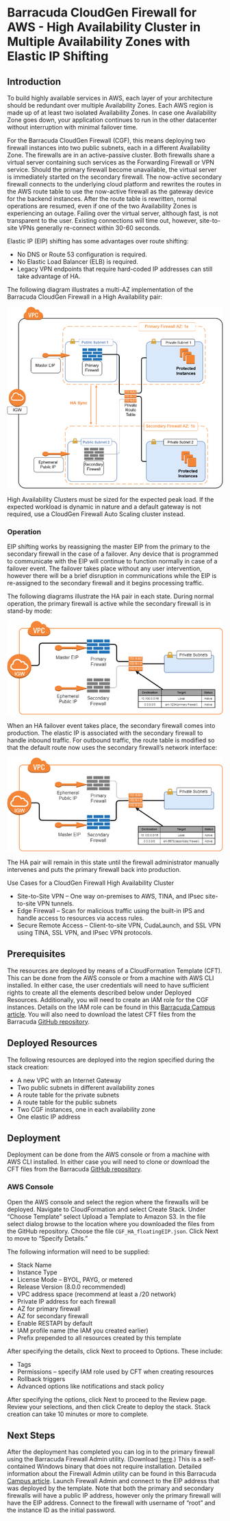 # Barracuda CloudGen Firewall for AWS - High Availability Cluster in Multiple Availability Zones with Elastic IP Shifting

## Introduction

To build highly available services in AWS, each layer of your architecture should be redundant over multiple Availability Zones. Each AWS region is made up of at least two isolated Availability Zones. In case one Availability Zone goes down, your application continues to run in the other datacenter without interruption with minimal failover time. 

For the Barracuda CloudGen Firewall (CGF), this means deploying two firewall instances into two public subnets, each in a different Availability Zone. The firewalls are in an active-passive cluster. Both firewalls share a virtual server containing such services as the Forwarding Firewall or VPN service. Should the primary firewall become unavailable, the virtual server is immediately started on the secondary firewall. The now-active secondary firewall connects to the underlying cloud platform and rewrites the routes in the AWS route table to use the now-active firewall as the gateway device for the backend instances. After the route table is rewritten, normal operations are resumed, even if one of the two Availability Zones is experiencing an outage. Failing over the virtual server, although fast, is not transparent to the user. Existing connections will time out, however, site-to-site VPNs generally re-connect within 30-60 seconds.

Elastic IP (EIP) shifting has some advantages over route shifting:
- No DNS or Route 53 configuration is required.
- No Elastic Load Balancer (ELB) is required.
- Legacy VPN endpoints that require hard-coded IP addresses can still take advantage of HA.

The following diagram illustrates a multi-AZ implementation of the Barracuda CloudGen Firewall in a High Availability pair:

![CGF AWS Network Architecture](images/CGF-MultiAZ-With-EIP-Shifting.png)

High Availability Clusters must be sized for the expected peak load. If the expected workload is dynamic in nature and a default gateway is not required, use a CloudGen Firewall Auto Scaling cluster instead.

### Operation

EIP shifting works by reassigning the master EIP from the primary to the secondary firewall in the case of a failover. Any device that is programmed to communicate with the EIP will continue to function normally in case of a failover event. The failover takes place without any user intervention, however there will be a brief disruption in communications while the EIP is re-assigned to the secondary firewall and it begins processing traffic.

The following diagrams illustrate the HA pair in each state. During normal operation, the primary firewall is active while the secondary firewall is in stand-by mode:

![CGF AWS Primary Active](images/CGF-MultiAZ-Primary-Active-EIP-Shifting.png)

When an HA failover event takes place, the secondary firewall comes into production. The elastic IP is associated with the secondary firewall to handle inbound traffic. For outbound traffic, the route table is modified so that the default route now uses the secondary firewall’s network interface:

![CGF AWS Secondary Active](images/CGF-MultiAZ-Secondary-Active-EIP-Shifting.png)

The HA pair will remain in this state until the firewall administrator manually intervenes and puts the primary firewall back into production.

Use Cases for a CloudGen Firewall High Availability Cluster
- Site-to-Site VPN – One way on-premises to AWS, TINA, and IPsec site-to-site VPN tunnels.
- Edge Firewall – Scan for malicious traffic using the built-in IPS and handle access to resources via access rules.
- Secure Remote Access – Client-to-site VPN, CudaLaunch, and SSL VPN using TINA, SSL VPN, and IPsec VPN protocols.

## Prerequisites

The resources are deployed by means of a CloudFormation Template (CFT). This can be done from the AWS console or from a machine with AWS CLI installed. In either case, the user credentials will need to have sufficient rights to create all the elements described below under Deployed Resources. Additionally, you will need to create an IAM role for the CGF instances. Details on the IAM role can be found in this [Barracuda Campus article](https://campus.barracuda.com/doc/73719778/). You will also need to download the latest CFT files from the Barracuda [GitHub repository](https://github.com/barracudanetworks/cloud-reference-architectures). 

## Deployed Resources
The following resources are deployed into the region specified during the stack creation:
- A new VPC with an Internet Gateway
- Two public subnets in different availability zones
- A route table for the private subnets
- A route table for the public subnets
- Two CGF instances, one in each availability zone
- One elastic IP address

## Deployment
Deployment can be done from the AWS console or from a machine with AWS CLI installed. In either case you will need to clone or download the CFT files from the Barracuda [GitHub repository](https://github.com/barracudanetworks/cloud-reference-architectures).

### AWS Console
Open the AWS console and select the region where the firewalls will be deployed. Navigate to CloudFormation and select Create Stack. Under “Choose Template” select Upload a Template to Amazon S3. In the file select dialog browse to the location where you downloaded the files from the GitHub repository. Choose the file `CGF_HA_floatingEIP.json`. Click Next to move to “Specify Details.”

The following information will need to be supplied:
-	Stack Name
-	Instance Type
-	License Mode – BYOL, PAYG, or metered
-	Release Version (8.0.0 recommended)
-	VPC address space (recommend at least a /20 network)
-	Private IP address for each firewall
-	AZ for primary firewall
-	AZ for secondary firewall
-	Enable RESTAPI by default
-	IAM profile name (the IAM you created earlier)
-	Prefix prepended to all resources created by this template

After specifying the details, click Next to proceed to Options. These include:
-	Tags
-	Permissions – specify IAM role used by CFT when creating resources
-	Rollback triggers
-	Advanced options like notifications and stack policy

After specifying the options, click Next to proceed to the Review page. Review your selections, and then click Create to deploy the stack. Stack creation can take 10 minutes or more to complete.

## Next Steps

After the deployment has completed you can log in to the primary firewall using the Barracuda Firewall Admin utility. (Download [here](https://d.barracudanetworks.com/ngfirewall/8.0.0/FirewallAdmin_8.0.0-819.exe).) This is a self-contained Windows binary that does not require installation. Detailed information about the Firewall Admin utility can be found in this Barracuda [Campus article](https://campus.barracuda.com/product/cloudgenfirewall/doc/73719519/barracuda-firewall-admin/).
Launch Firewall Admin and connect to the EIP address that was deployed by the template. Note that both the primary and secondary firewalls will have a public IP address, however only the primary firewall will have the EIP address. Connect to the firewall with username of “root” and the instance ID as the initial password.
